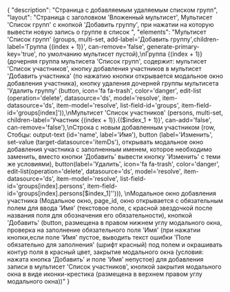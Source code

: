 {
"description": "Страница с добавляемым удаляемым списком групп",
"layout": "Страница с заголовком 'Вложенный мультисет', Мультисет 'Список групп' с кнопкой 'Добавить группу', при нажатии на которую вывести новую запись о группе в список ",
"elements": "Мультисет 'Список групп' (groups, multi-set, add-label='Добавить группу',children-label='Группа {(index + 1)}', can-remove='false', generate-primary-key='true', по умолчанию мультисет пустой),\nГруппа {(index + 1)} (дочерняя группа мультисета 'Список групп', содержит: мультисет 'Список участников', кнопку добавления участников в мультисет 'Добавить участника' (по нажатию кнопки открывается модальное окно добавления участника), кнопку удаления дочерней группы мультисета 'Удалить группу' (button, icon='fa fa-trash', color='danger', edit-list (operation='delete', datasource='ds', model='resolve', item-datasource='ds',  item-model='resolve', list-field-id='groups', item-field-id='groups[index]')),\nМультисет 'Список участников' (persons, multi-set, children-label='Участник {(index + 1)}.{($index_1 + 1)}', can-add='false', can-remove='false'),\nСтрока с новым добавленным участником (row, Стобцы: output-text (id='name', label='Имя'), button (label='Изменить', set-value (target-datasource='itemDs'), открывать модальное окно добавления участника с заполненным именем, которое необходимо заменить, вместо кнопки 'Добавить' вывести кнопку 'Изменить' с теми же условиями), button(label='Удалить', icon='fa fa-trash', color='danger', edit-list(operation='delete', datasource='ds', model='resolve', item-datasource='ds', item-model='resolve', list-field-id='groups[index].persons', item-field-id='groups[index].persons[$index_1]''))), \nМодальное окно добавления участника (Модальное окно, page_id, окно открывается с обязательным полем для ввода 'Имя' (текстовое поле, с красной звездочкой после названия поля для обозначения его обязательности), кнопкой 'Добавить' (button, размещена в правом нижнем углу модального окна, проверка на заполнение обязательного поля 'Имя' (при нажатии кнопки,если поле 'Имя' пустое, выводить текст ошибки 'Поле обязательно для заполнения' (шрифт красный) под полем и окрашивать контур поля в красный цвет, закрытие модального окна (условия: нажата кнопка 'Добавить' и поле 'Имя' непустое) для добавления записи в мультисет 'Список участников', кнопкой закрытия модального окна в виде иконки-крестика (размещена в верхнем правом углу модального окна))"
}